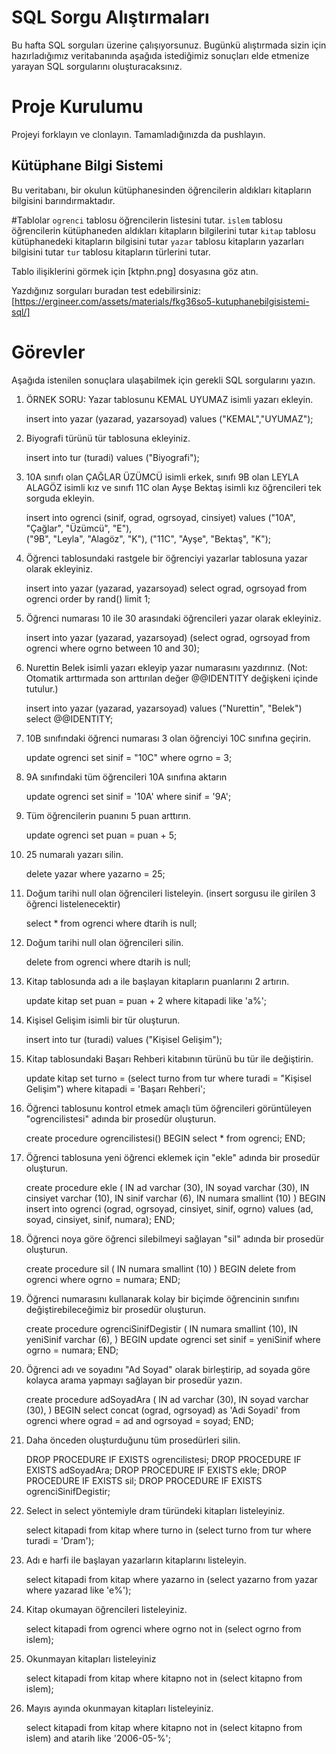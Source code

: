 # SQL Sorgu Alıştırmaları

Bu hafta SQL sorguları üzerine çalışıyorsunuz. Bugünkü alıştırmada sizin için hazırladığımız veritabanında aşağıda istediğimiz sonuçları elde etmenize yarayan SQL sorgularını oluşturacaksınız.

# Proje Kurulumu
Projeyi forklayın ve clonlayın. Tamamladığınızda da pushlayın.

## Kütüphane Bilgi Sistemi

Bu veritabanı, bir okulun kütüphanesinden öğrencilerin aldıkları kitapların bilgisini barındırmaktadır.

#Tablolar 
`ogrenci` tablosu öğrencilerin listesini tutar.
`islem` tablosu öğrencilerin kütüphaneden aldıkları kitapların bilgilerini tutar
`kitap` tablosu kütüphanedeki kitapların bilgisini tutar
`yazar` tablosu kitapların yazarları bilgisini tutar
`tur` tablosu kitapların türlerini tutar.

Tablo ilişiklerini görmek için [ktphn.png] dosyasına göz atın.

Yazdığınız sorguları buradan test edebilirsiniz: [https://ergineer.com/assets/materials/fkg36so5-kutuphanebilgisistemi-sql/]

# Görevler
Aşağıda istenilen sonuçlara ulaşabilmek için gerekli SQL sorgularını yazın. 

1) ÖRNEK SORU: Yazar tablosunu KEMAL UYUMAZ isimli yazarı ekleyin.

	insert into yazar (yazarad, yazarsoyad) values ("KEMAL","UYUMAZ");

2) Biyografi türünü tür tablosuna ekleyiniz.

	insert into tur (turadi) values ("Biyografi");

3) 10A sınıfı olan ÇAĞLAR ÜZÜMCÜ isimli erkek, sınıfı 9B olan LEYLA ALAGÖZ isimli kız ve sınıfı 11C olan Ayşe Bektaş isimli kız öğrencileri tek sorguda ekleyin. 

	insert into ogrenci (sinif, ograd, ogrsoyad, cinsiyet) 
	values	("10A", "Çağlar", "Üzümcü", "E"),	
			("9B", "Leyla", "Alagöz", "K"),
			("11C", "Ayşe", "Bektaş", "K");

4) Öğrenci tablosundaki rastgele bir öğrenciyi yazarlar tablosuna yazar olarak ekleyiniz.

	insert into yazar (yazarad, yazarsoyad)
    select ograd, ogrsoyad from ogrenci 
	order by rand() 
	limit 1;

5) Öğrenci numarası 10 ile 30 arasındaki öğrencileri yazar olarak ekleyiniz.

	insert into yazar (yazarad, yazarsoyad)
	(select ograd, ogrsoyad from ogrenci where ogrno between 10 and 30);

6) Nurettin Belek isimli yazarı ekleyip yazar numarasını yazdırınız.
(Not: Otomatik arttırmada son arttırılan değer @@IDENTITY değişkeni içinde tutulur.)

	insert into yazar (yazarad, yazarsoyad) 
	values ("Nurettin", "Belek")
	select @@IDENTITY;

7) 10B sınıfındaki öğrenci numarası 3 olan öğrenciyi 10C sınıfına geçirin.

	update ogrenci 
	set sinif = "10C" 
	where ogrno = 3;

8) 9A sınıfındaki tüm öğrencileri 10A sınıfına aktarın

	update ogrenci
	set sinif = '10A'
	where sinif = '9A';

9) Tüm öğrencilerin puanını 5 puan arttırın.

	update ogrenci
	set puan = puan + 5;

10) 25 numaralı yazarı silin.
	
	delete yazar
	where yazarno = 25;

11) Doğum tarihi null olan öğrencileri listeleyin. (insert sorgusu ile girilen 3 öğrenci listelenecektir)

	select * from ogrenci
	where dtarih is null;

12) Doğum tarihi null olan öğrencileri silin. 
	
	delete from ogrenci
    where dtarih is null;

13) Kitap tablosunda adı a ile başlayan kitapların puanlarını 2 artırın.
	
	update kitap
	set puan = puan + 2
	where kitapadi like 'a%';

14) Kişisel Gelişim isimli bir tür oluşturun.

	insert into tur (turadi)
	values ("Kişisel Gelişim");
	
15) Kitap tablosundaki Başarı Rehberi kitabının türünü bu tür ile değiştirin.

	update kitap
	set turno = (select turno from tur where turadi = "Kişisel Gelişim")
	where kitapadi = 'Başarı Rehberi';

16) Öğrenci tablosunu kontrol etmek amaçlı tüm öğrencileri görüntüleyen "ogrencilistesi" adında bir prosedür oluşturun.

	create procedure ogrencilistesi()
	BEGIN
	select * from ogrenci;
	END;
	
17) Öğrenci tablosuna yeni öğrenci eklemek için "ekle" adında bir prosedür oluşturun.
	
	create procedure ekle (
	IN ad varchar (30),
	IN soyad varchar (30),
	IN cinsiyet varchar (10),
	IN sinif varchar (6),
	IN numara smallint (10)
	)
	BEGIN
	insert into ogrenci (ograd, ogrsoyad, cinsiyet, sinif, ogrno)
	values
	(ad, soyad, cinsiyet, sinif, numara);
	END;

18) Öğrenci noya göre öğrenci silebilmeyi sağlayan "sil" adında bir prosedür oluşturun.

	create procedure sil (
	IN numara smallint (10)
	)
	BEGIN
	delete from ogrenci
	where ogrno = numara;
	END;
	
19) Öğrenci numarasını kullanarak kolay bir biçimde öğrencinin sınıfını değiştirebileceğimiz bir prosedür oluşturun.

	create procedure ogrenciSinifDegistir (
	IN numara smallint (10),
	IN yeniSinif varchar (6),
	)
	BEGIN
	update ogrenci
	set sinif = yeniSinif
	where ogrno = numara;
	END;

20) Öğrenci adı ve soyadını "Ad Soyad" olarak birleştirip, ad soyada göre kolayca arama yapmayı sağlayan bir prosedür yazın.

	create procedure adSoyadAra (
	IN ad varchar (30),
	IN soyad varchar (30),
	)
	BEGIN
	select concat (ograd, ogrsoyad) as 'Adi Soyadi' from ogrenci
	where ograd = ad and ogrsoyad = soyad;
	END;

21) Daha önceden oluşturduğunu tüm prosedürleri silin.

	DROP PROCEDURE IF EXISTS ogrencilistesi;
	DROP PROCEDURE IF EXISTS adSoyadAra;
	DROP PROCEDURE IF EXISTS ekle;
	DROP PROCEDURE IF EXISTS sil;
	DROP PROCEDURE IF EXISTS ogrenciSinifDegistir;

22) Select in select yöntemiyle dram türündeki kitapları listeleyiniz.
	
	select kitapadi from kitap
	where turno 
	in (select turno from tur where turadi = 'Dram');

23) Adı e harfi ile başlayan yazarların kitaplarını listeleyin.

	select kitapadi from kitap
	where yazarno 
	in (select yazarno from yazar where yazarad like 'e%');

24) Kitap okumayan öğrencileri listeleyiniz.
	
	select kitapadi
	from ogrenci
	where ogrno 
	not in (select ogrno from islem);
	
25) Okunmayan kitapları listeleyiniz
	
	select kitapadi
	from kitap
	where kitapno
	not in (select kitapno from islem);

26) Mayıs ayında okunmayan kitapları listeleyiniz.

	select kitapadi
	from kitap
	where kitapno
	not in (select kitapno from islem)
	and atarih like '2006-05-%';
